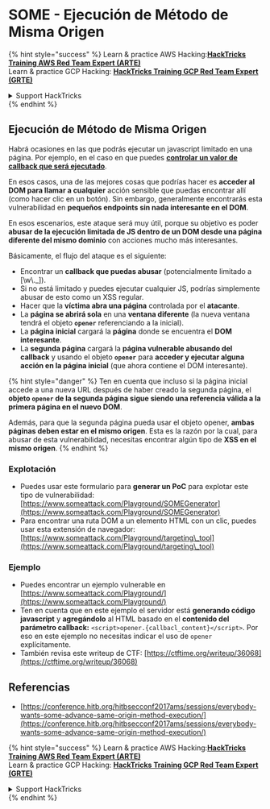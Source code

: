 # SOME - Ejecución de Método de Misma Origen

{% hint style="success" %}
Learn & practice AWS Hacking:<img src="/.gitbook/assets/arte.png" alt="" data-size="line">[**HackTricks Training AWS Red Team Expert (ARTE)**](https://training.hacktricks.xyz/courses/arte)<img src="/.gitbook/assets/arte.png" alt="" data-size="line">\
Learn & practice GCP Hacking: <img src="/.gitbook/assets/grte.png" alt="" data-size="line">[**HackTricks Training GCP Red Team Expert (GRTE)**<img src="/.gitbook/assets/grte.png" alt="" data-size="line">](https://training.hacktricks.xyz/courses/grte)

<details>

<summary>Support HackTricks</summary>

* Check the [**subscription plans**](https://github.com/sponsors/carlospolop)!
* **Join the** 💬 [**Discord group**](https://discord.gg/hRep4RUj7f) or the [**telegram group**](https://t.me/peass) or **follow** us on **Twitter** 🐦 [**@hacktricks\_live**](https://twitter.com/hacktricks\_live)**.**
* **Share hacking tricks by submitting PRs to the** [**HackTricks**](https://github.com/carlospolop/hacktricks) and [**HackTricks Cloud**](https://github.com/carlospolop/hacktricks-cloud) github repos.

</details>
{% endhint %}

## Ejecución de Método de Misma Origen

Habrá ocasiones en las que podrás ejecutar un javascript limitado en una página. Por ejemplo, en el caso en que puedes [**controlar un valor de callback que será ejecutado**](./#javascript-function).

En esos casos, una de las mejores cosas que podrías hacer es **acceder al DOM para llamar a cualquier** acción sensible que puedas encontrar allí (como hacer clic en un botón). Sin embargo, generalmente encontrarás esta vulnerabilidad en **pequeños endpoints sin nada interesante en el DOM**.

En esos escenarios, este ataque será muy útil, porque su objetivo es poder **abusar de la ejecución limitada de JS dentro de un DOM desde una página diferente del mismo dominio** con acciones mucho más interesantes.

Básicamente, el flujo del ataque es el siguiente:

* Encontrar un **callback que puedas abusar** (potencialmente limitado a \[\w\\.\_]).
* Si no está limitado y puedes ejecutar cualquier JS, podrías simplemente abusar de esto como un XSS regular.
* Hacer que la **víctima abra una página** controlada por el **atacante**.
* La **página se abrirá sola** en una **ventana diferente** (la nueva ventana tendrá el objeto **`opener`** referenciando a la inicial).
* La **página inicial** cargará la **página** donde se encuentra el **DOM interesante**.
* La **segunda página** cargará la **página vulnerable abusando del callback** y usando el objeto **`opener`** para **acceder y ejecutar alguna acción en la página inicial** (que ahora contiene el DOM interesante).

{% hint style="danger" %}
Ten en cuenta que incluso si la página inicial accede a una nueva URL después de haber creado la segunda página, el **objeto `opener` de la segunda página sigue siendo una referencia válida a la primera página en el nuevo DOM**.

Además, para que la segunda página pueda usar el objeto opener, **ambas páginas deben estar en el mismo origen**. Esta es la razón por la cual, para abusar de esta vulnerabilidad, necesitas encontrar algún tipo de **XSS en el mismo origen**.
{% endhint %}

### Explotación

* Puedes usar este formulario para **generar un PoC** para explotar este tipo de vulnerabilidad: [https://www.someattack.com/Playground/SOMEGenerator](https://www.someattack.com/Playground/SOMEGenerator)
* Para encontrar una ruta DOM a un elemento HTML con un clic, puedes usar esta extensión de navegador: [https://www.someattack.com/Playground/targeting\_tool](https://www.someattack.com/Playground/targeting\_tool)

### Ejemplo

* Puedes encontrar un ejemplo vulnerable en [https://www.someattack.com/Playground/](https://www.someattack.com/Playground/)
* Ten en cuenta que en este ejemplo el servidor está **generando código javascript** y **agregándolo** al HTML basado en el **contenido del parámetro callback:** `<script>opener.{callbacl_content}</script>`. Por eso en este ejemplo no necesitas indicar el uso de `opener` explícitamente.
* También revisa este writeup de CTF: [https://ctftime.org/writeup/36068](https://ctftime.org/writeup/36068)

## Referencias

* [https://conference.hitb.org/hitbsecconf2017ams/sessions/everybody-wants-some-advance-same-origin-method-execution/](https://conference.hitb.org/hitbsecconf2017ams/sessions/everybody-wants-some-advance-same-origin-method-execution/)

{% hint style="success" %}
Learn & practice AWS Hacking:<img src="/.gitbook/assets/arte.png" alt="" data-size="line">[**HackTricks Training AWS Red Team Expert (ARTE)**](https://training.hacktricks.xyz/courses/arte)<img src="/.gitbook/assets/arte.png" alt="" data-size="line">\
Learn & practice GCP Hacking: <img src="/.gitbook/assets/grte.png" alt="" data-size="line">[**HackTricks Training GCP Red Team Expert (GRTE)**<img src="/.gitbook/assets/grte.png" alt="" data-size="line">](https://training.hacktricks.xyz/courses/grte)

<details>

<summary>Support HackTricks</summary>

* Check the [**subscription plans**](https://github.com/sponsors/carlospolop)!
* **Join the** 💬 [**Discord group**](https://discord.gg/hRep4RUj7f) or the [**telegram group**](https://t.me/peass) or **follow** us on **Twitter** 🐦 [**@hacktricks\_live**](https://twitter.com/hacktricks\_live)**.**
* **Share hacking tricks by submitting PRs to the** [**HackTricks**](https://github.com/carlospolop/hacktricks) and [**HackTricks Cloud**](https://github.com/carlospolop/hacktricks-cloud) github repos.

</details>
{% endhint %}
